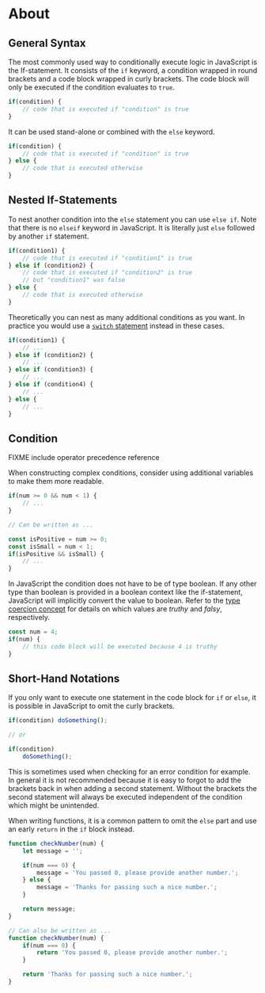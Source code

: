 # About

## General Syntax
The most commonly used way to conditionally execute logic in JavaScript is the If-statement. It consists of the `if` keyword, a condition wrapped in round brackets and a code block wrapped in curly brackets. The code block will only be executed if the condition evaluates to `true`.

```javascript
if(condition) {
    // code that is executed if "condition" is true
}
```
It can be used stand-alone or combined with the `else` keyword.

```javascript
if(condition) {
    // code that is executed if "condition" is true
} else {
    // code that is executed otherwise
}
```

## Nested If-Statements
To nest another condition into the `else` statement you can use `else if`. Note that there is no `elseif` keyword in JavaScript. It is literally just `else` followed by another `if` statement.

```javascript
if(condition1) {
    // code that is executed if "condition1" is true
} else if (condition2) {
    // code that is executed if "condition2" is true
    // but "condition1" was false
} else {
    // code that is executed otherwise
}
```

Theoretically you can nest as many additional conditions as you want. In practice you would use a [`switch` statement](/tracks/javascript/concepts/conditionals-switch) instead in these cases.

```javascript
if(condition1) {
    // ...
} else if (condition2) {
    // ...
} else if (condition3) {
    // ...
} else if (condition4) {
    // ...
} else {
    // ...
}
```

## Condition
FIXME include operator precedence reference 

When constructing complex conditions, consider using additional variables to make them more readable.

```javascript
if(num >= 0 && num < 1) {
    // ...
}

// Can be written as ...

const isPositive = num >= 0;
const isSmall = num < 1;
if(isPositive && isSmall) {
    // ...
}
```

In JavaScript the condition does not have to be of type boolean. If any other type than boolean is provided in a boolean context like the if-statement, JavaScript will implicitly convert the value to boolean. Refer to the [type coercion concept][concept-type-coercion] for details on which values are _truthy_ and _falsy_, respectively.

```javascript
const num = 4;
if(num) {
    // this code block will be executed because 4 is truthy
}
```

## Short-Hand Notations
If you only want to execute one statement in the code block for `if` or `else`, it is possible in JavaScript to omit the curly brackets.

```javascript
if(condition) doSomething();

// or

if(condition) 
    doSomething();
```

This is sometimes used when checking for an error condition for example. In general it is not recommended because it is easy to forgot to add the brackets back in when adding a second statement. Without the brackets the second statement will always be executed independent of the condition which might be unintended.

When writing functions, it is a common pattern to omit the `else` part and use an early `return` in the `if` block instead.

```javascript
function checkNumber(num) {
    let message = '';

    if(num === 0) {
        message = 'You passed 0, please provide another number.';
    } else {
        message = 'Thanks for passing such a nice number.';
    }

    return message;
}

// Can also be written as ...
function checkNumber(num) {
    if(num === 0) {
        return 'You passed 0, please provide another number.';
    }

    return 'Thanks for passing such a nice number.';
}
```

[concept-type-coercion]: /tracks/javascript/concepts/type-coercion
[concept-null-undefined]: /tracks/javascript/concepts/null-undefined
[MDN-NaN]: https://developer.mozilla.org/en-US/docs/Web/JavaScript/Reference/Global_Objects/NaN